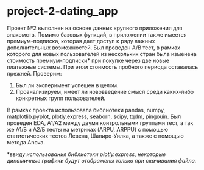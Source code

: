 # project-2-dating_app
Проект №2 выполнен на основе данных крупного приложения для знакомств.
Помимо базовых функций, в приложении также имеется премиум-подписка, которая дает доступ к ряду важных дополнительных возможностей. Был проведен A/B тест, в рамках которого для новых пользователей из нескольких стран была изменена стоимость премиум-подписки* при покупке через две новые платежные системы. При этом стоимость пробного периода оставалась прежней.
Проверим:
1. Был ли эксперимент успешен в целом.
2. Проанализируем, имеет ли нововведение смысл среди каких-либо конкретных групп пользователей.

В рамках проекта использовала библиотеки pandas, numpy, matplotlib.pyplot, plotly.express, seaborn, scipy, tqdm, pingouin.
Был проведен EDA, А1/А2 между двумя контрольными группами тест, а так же А1/Б и А2/Б тесты на метриках (ARPU, ARPPU) с помощью статистических тестов Левена, Шапиро-Уилка, а также с помощью метода Anova.

**ввиду использования библиотеки plotly.express, некоторые динамичные графики будут отображены только при скачивания файла.*
